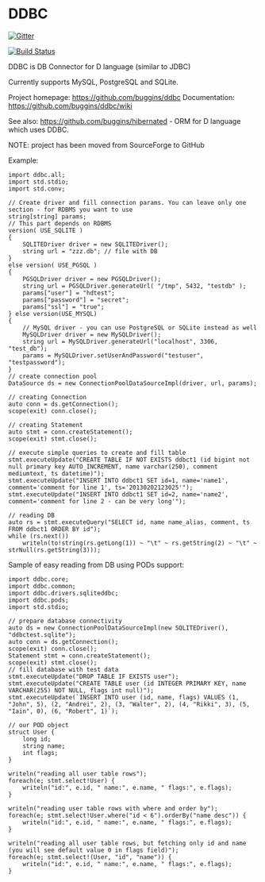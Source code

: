 DDBC
====

[![Gitter](https://badges.gitter.im/Join%20Chat.svg)](https://gitter.im/buggins/ddbc?utm_source=badge&utm_medium=badge&utm_campaign=pr-badge&utm_content=badge)

[![Build Status](https://travis-ci.org/buggins/ddbc.svg?branch=master)](https://travis-ci.org/buggins/ddbc)

DDBC is DB Connector for D language (similar to JDBC)

Currently supports MySQL, PostgreSQL and SQLite.

Project homepage: https://github.com/buggins/ddbc
Documentation: https://github.com/buggins/ddbc/wiki

See also: https://github.com/buggins/hibernated - ORM for D language which uses DDBC.

NOTE: project has been moved from SourceForge to GitHub

Example:

    import ddbc.all;
    import std.stdio;
    import std.conv;

    // Create driver and fill connection params. You can leave only one section - for RDBMS you want to use
    string[string] params;
    // This part depends on RDBMS
    version( USE_SQLITE )
    {
        SQLITEDriver driver = new SQLITEDriver();
        string url = "zzz.db"; // file with DB
    }
    else version( USE_PGSQL )
    {
        PGSQLDriver driver = new PGSQLDriver();
        string url = PGSQLDriver.generateUrl( "/tmp", 5432, "testdb" );
        params["user"] = "hdtest";
        params["password"] = "secret";
        params["ssl"] = "true";
    } else version(USE_MYSQL)
    {
        // MySQL driver - you can use PostgreSQL or SQLite instead as well
        MySQLDriver driver = new MySQLDriver();
        string url = MySQLDriver.generateUrl("localhost", 3306, "test_db");
        params = MySQLDriver.setUserAndPassword("testuser", "testpassword");
    }
    // create connection pool
    DataSource ds = new ConnectionPoolDataSourceImpl(driver, url, params);

    // creating Connection
    auto conn = ds.getConnection();
    scope(exit) conn.close();

    // creating Statement
    auto stmt = conn.createStatement();
    scope(exit) stmt.close();

    // execute simple queries to create and fill table
    stmt.executeUpdate("CREATE TABLE IF NOT EXISTS ddbct1 (id bigint not null primary key AUTO_INCREMENT, name varchar(250), comment mediumtext, ts datetime)");
    stmt.executeUpdate("INSERT INTO ddbct1 SET id=1, name='name1', comment='comment for line 1', ts='20130202123025'");
    stmt.executeUpdate("INSERT INTO ddbct1 SET id=2, name='name2', comment='comment for line 2 - can be very long'");

    // reading DB
    auto rs = stmt.executeQuery("SELECT id, name name_alias, comment, ts FROM ddbct1 ORDER BY id");
    while (rs.next())
        writeln(to!string(rs.getLong(1)) ~ "\t" ~ rs.getString(2) ~ "\t" ~ strNull(rs.getString(3)));



Sample of easy reading from DB using PODs support:

    import ddbc.core;
    import ddbc.common;
    import ddbc.drivers.sqliteddbc;
    import ddbc.pods;
    import std.stdio;

    // prepare database connectivity
    auto ds = new ConnectionPoolDataSourceImpl(new SQLITEDriver(), "ddbctest.sqlite");
    auto conn = ds.getConnection();
    scope(exit) conn.close();
    Statement stmt = conn.createStatement();
    scope(exit) stmt.close();
    // fill database with test data
    stmt.executeUpdate("DROP TABLE IF EXISTS user");
    stmt.executeUpdate("CREATE TABLE user (id INTEGER PRIMARY KEY, name VARCHAR(255) NOT NULL, flags int null)");
    stmt.executeUpdate(`INSERT INTO user (id, name, flags) VALUES (1, "John", 5), (2, "Andrei", 2), (3, "Walter", 2), (4, "Rikki", 3), (5, "Iain", 0), (6, "Robert", 1)`);

    // our POD object
    struct User {
        long id;
        string name;
        int flags;
    }

    writeln("reading all user table rows");
    foreach(e; stmt.select!User) {
        writeln("id:", e.id, " name:", e.name, " flags:", e.flags);
    }

    writeln("reading user table rows with where and order by");
    foreach(e; stmt.select!User.where("id < 6").orderBy("name desc")) {
        writeln("id:", e.id, " name:", e.name, " flags:", e.flags);
    }

    writeln("reading all user table rows, but fetching only id and name (you will see default value 0 in flags field)");
    foreach(e; stmt.select!(User, "id", "name")) {
        writeln("id:", e.id, " name:", e.name, " flags:", e.flags);
    }

